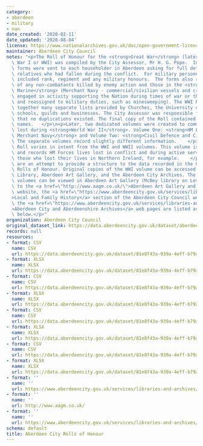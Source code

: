 ```yaml
---
category:
- aberdeen
- military
- nan
date_created: '2020-02-11'
date_updated: '2020-08-04'
license: https://www.nationalarchives.gov.uk/doc/open-government-licence/version/3/
maintainer: Aberdeen City Council
notes: "<p>The Roll of Honour for the <strong>Great War</strong> (later known as World\
  \ War I or WWI) was compiled by the City Assessor, Mr H. G. Pope.  In early 1925,\
  \ forms were sent to each householder in Aberdeen asking for full details of those\
  \ relatives who had fallen during the conflict.  For military personnel, the details\
  \ included rank, regiment and any military honours.  The forms also requested details\
  \ of any non-combatants killed by enemy action and those in the <strong>Mercantile\
  \ Marine</strong> (Merchant Navy - commercial/civilian vessels and crews that were\
  \ engaged in activity supporting the Nation during times of war or those requisitioned\
  \ and reassigned to military duties, such as minesweeping). The WWI Roll also drew\
  \ together many separate lists provided by Churches, the University of Aberdeen,\
  \ schools, guilds and businesses. The City Assessor was responsible for ensuring\
  \ that no duplications existed. The final copy of the Roll contained over five thousand\
  \ names.   </p>\n<p>Later, two dedicated volumes were created to commemorate lives\
  \ lost during <strong>World War II</strong>. Volume One: <strong>HM Forces and the\
  \ Merchant Navy</strong> and Volume Two: <strong>Civil Defence and Civilians</strong>.\
  \ The separate volumes record slightly different information.    </p>\n<p>The <strong>Post-1945</strong>\
  \ Roll varies in intent from the WWI and WWII volumes. This volume is hand-written,\
  \ and records HM Forces lives lost in conflict and during active service, so includes\
  \ those who lost their lives in Northern Ireland, for example.    </p>\n<p>The transcripts\
  \ are an attempt to provide a structure to the data recorded in the City\u2019s\
  \ Rolls of Honour. Original copies of the WWI volume can be accessed in the Central\
  \ Library, Aberdeen Art Gallery, and the Aberdeen City Archives. The WWII and Post-1945\
  \ volumes can be viewed in Aberdeen Art Gallery (McBey library on Level 1).  Links\
  \ to the <a href=\"http://www.aagm.co.uk/\">Aberdeen Art Gallery and Museums</a>\
  \ website, the <a href=\"https://www.aberdeencity.gov.uk/services/libraries-and-archives/local-and-family-history\"\
  >Local and Family History</a> section of the Aberdeen City Council website, and\
  \ the <a href=\"https://www.aberdeencity.gov.uk/services/libraries-and-archives/aberdeen-city-and-aberdeenshire-archives\"\
  >Aberdeen City and Aberdeenshire Archives</a> web pages are listed as resources\
  \ below.</p>"
organization: Aberdeen City Council
original_dataset_link: https://data.aberdeencity.gov.uk/dataset/aberdeen-city-rolls-of-honour
records: null
resources:
- format: CSV
  name: CSV
  url: https://data.aberdeencity.gov.uk/dataset/81e8f43a-939a-4eff-b79a-03bddb2c5e75/resource/9f66bf1e-c2bf-4fdf-89d9-05c8c85954c6/download/rollww1_opendata_v1.csv
- format: XLSX
  name: XLSX
  url: https://data.aberdeencity.gov.uk/dataset/81e8f43a-939a-4eff-b79a-03bddb2c5e75/resource/80a6d0c8-9fb7-47dc-b04f-ec0e576495c6/download/rollww1_opendata_v1.xlsx
- format: CSV
  name: CSV
  url: https://data.aberdeencity.gov.uk/dataset/81e8f43a-939a-4eff-b79a-03bddb2c5e75/resource/2e8539e9-4a26-4b1d-a4f0-4b51a0939bb0/download/rollwwiiparti_hmf_merch_opendata_v1.csv
- format: XLSX
  name: XLSX
  url: https://data.aberdeencity.gov.uk/dataset/81e8f43a-939a-4eff-b79a-03bddb2c5e75/resource/a8ccd079-652e-4149-8541-19050bcaa63c/download/rollwwiiparti_hmf_merch_opendata_v1.xlsx
- format: CSV
  name: CSV
  url: https://data.aberdeencity.gov.uk/dataset/81e8f43a-939a-4eff-b79a-03bddb2c5e75/resource/87300c10-4d12-4814-9211-3567c070adb2/download/rollwwiipartii_civ_opendata_v1.csv
- format: XLSX
  name: XLSX
  url: https://data.aberdeencity.gov.uk/dataset/81e8f43a-939a-4eff-b79a-03bddb2c5e75/resource/1084f006-8fd0-4244-84ed-cc17bfa25de5/download/rollwwiipartii_civ_opendata_v1.xlsx
- format: CSV
  name: CSV
  url: https://data.aberdeencity.gov.uk/dataset/81e8f43a-939a-4eff-b79a-03bddb2c5e75/resource/22d1ab57-b2a7-40d6-8a5c-d3b0945300a4/download/rollpost1945_opendata_v1.csv
- format: XLSX
  name: XLSX
  url: https://data.aberdeencity.gov.uk/dataset/81e8f43a-939a-4eff-b79a-03bddb2c5e75/resource/3003a76b-fa7c-4532-98e9-ce4663794029/download/rollpost1945_opendata_v1.xlsx
- format: ''
  name: ''
  url: https://www.aberdeencity.gov.uk/services/libraries-and-archives/aberdeen-city-and-aberdeenshire-archives
- format: ''
  name: ''
  url: http://www.aagm.co.uk/
- format: ''
  name: ''
  url: https://www.aberdeencity.gov.uk/services/libraries-and-archives/local-and-family-history
schema: default
title: Aberdeen City Rolls of Honour
---
```

